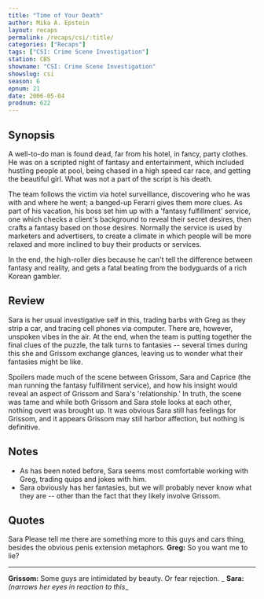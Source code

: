 ```yaml
---
title: "Time of Your Death"
author: Mika A. Epstein
layout: recaps
permalink: /recaps/csi/:title/
categories: ["Recaps"]
tags: ["CSI: Crime Scene Investigation"]
station: CBS
showname: "CSI: Crime Scene Investigation"
showslug: csi
season: 6
epnum: 21
date: 2006-05-04
prodnum: 622
---
```


## Synopsis

A well-to-do man is found dead, far from his hotel, in fancy, party clothes. He was on a scripted night of fantasy and entertainment, which included hustling people at pool, being chased in a high speed car race, and getting the beautiful girl. What was not a part of the script is his death.

The team follows the victim via hotel surveillance, discovering who he was with and where he went; a banged-up Ferarri gives them more clues. As part of his vacation, his boss set him up with a 'fantasy fulfillment' service, one which checks a client's background to reveal their secret desires, then crafts a fantasy based on those desires. Normally the service is used by marketers and advertisers, to create a climate in which people will be more relaxed and more inclined to buy their products or services.

In the end, the high-roller dies because he can't tell the difference between fantasy and reality, and gets a fatal beating from the bodyguards of a rich Korean gambler.

## Review

Sara is her usual investigative self in this, trading barbs with Greg as they strip a car, and tracing cell phones via computer. There are, however, unspoken vibes in the air. At the end, when the team is putting together the final clues of the puzzle, the talk turns to fantasies -- several times during this she and Grissom exchange glances, leaving us to wonder what their fantasies might be like.

Spoilers made much of the scene between Grissom, Sara and Caprice (the man running the fantasy fulfillment service), and how his insight would reveal an aspect of Grissom and Sara's 'relationship.' In truth, the scene was tame and while both Grissom and Sara stole looks at each other, nothing overt was brought up. It was obvious Sara still has feelings for Grissom, and it appears Grissom may still harbor affection, but nothing is definitive.

## Notes

* As has been noted before, Sara seems most comfortable working with Greg, trading quips and jokes with him.
* Sara obviously has her fantasies, but we will probably never know what they are -- other than the fact that they likely involve Grissom.

## Quotes

Sara Please tell me there are something more to this guys and cars thing, besides the obvious penis extension metaphors.
**Greg:** So you want me to lie?

- - -

**Grissom:** Some guys are intimidated by beauty. Or fear rejection. _
**Sara:** _(narrows her eyes in reaction to this__
